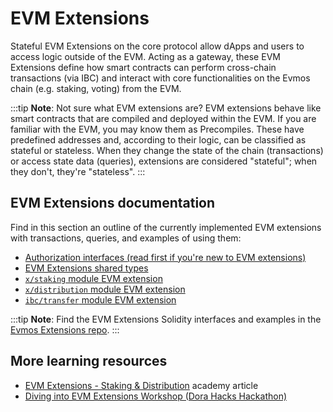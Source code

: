 # EVM Extensions

Stateful EVM Extensions on the core protocol allow dApps and users to access logic outside of the EVM.
Acting as a gateway, these EVM Extensions define how smart contracts can perform cross-chain transactions
(via IBC) and interact with core functionalities on the Evmos chain (e.g. staking, voting) from the EVM.

:::tip
**Note**: Not sure what EVM extensions are?
EVM extensions behave like smart contracts that are compiled and deployed within the EVM.
If you are familiar with the EVM, you may know them as Precompiles.
These have predefined addresses and, according to their logic, can be classified as stateful or stateless.
When they change the state of the chain (transactions)
or access state data (queries), extensions are considered "stateful";
when they don't, they're "stateless".
:::

## EVM Extensions documentation

Find in this section an outline of the currently implemented EVM extensions with transactions,
queries, and examples of using them:

- [Authorization interfaces (read first if you're new to EVM extensions)](./authorization.md)
- [EVM Extensions shared types](./types.md)
- [`x/staking` module EVM extension](./staking.md)
- [`x/distribution` module EVM extension](./distribution.md)
- [`ibc/transfer` module EVM extension](./ibc-transfer.md)

:::tip
**Note**: Find the EVM Extensions Solidity interfaces and examples in the [Evmos Extensions repo](https://github.com/evmos/extensions).
:::

## More learning resources

- [EVM Extensions - Staking & Distribution](https://academy.evmos.org/articles/advanced/evm-extensions-stk-distr)
  academy article
- [Diving into EVM Extensions Workshop (Dora Hacks Hackathon)](https://www.youtube.com/live/pJhOfZ0ScAE?feature=share)
